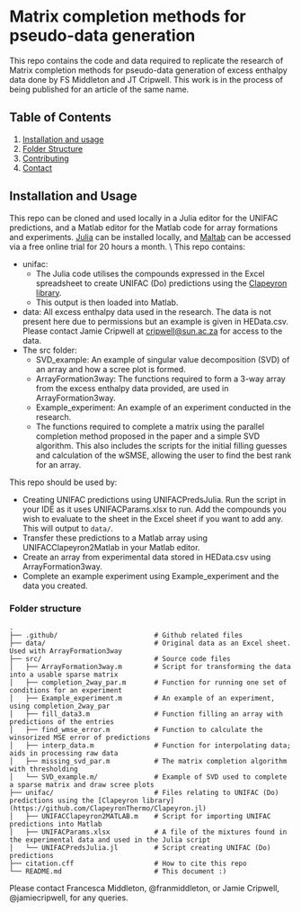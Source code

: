 # Matrix completion methods for pseudo-data generation 

This repo contains the code and data required to replicate the research of Matrix completion methods for pseudo-data generation of excess enthalpy data done by FS Middleton and JT Cripwell.
This work is in the process of being published for an article of the same name. 

## Table of Contents
1. [Installation and usage](#installation-and-usage)
3. [Folder Structure](#folder-structure)
4. [Contributing](#contributing)
5. [Contact](#contact)

## Installation and Usage

This repo can be cloned and used locally in a Julia editor for the UNIFAC predictions, and a 
Matlab editor for the Matlab code for array formations and experiments. [Julia](https://julialang.org/downloads/) can be installed locally, and [Maltab](https://matlab.mathworks.com/) can be accessed via a free online trial for 20 hours a month.
\\
This repo contains: 
* unifac:
    * The Julia code utilises the compounds expressed in the Excel spreadsheet to create UNIFAC (Do) predictions using the [Clapeyron library](https://github.com/ClapeyronThermo/Clapeyron.jl). 
    * This output is then loaded into Matlab. 
* data: All excess enthalpy data used in the research. The data is not present here due to permissions but an example is given in HEData.csv. Please contact Jamie Cripwell at cripwell@sun.ac.za for access to the data. 
* The src folder:
    * SVD_example: An example of singular value decomposition (SVD) of an array and how a scree plot is formed. 
    * ArrayFormation3way: The functions required to form a 3-way array from the excess enthalpy data provided, are used in ArrayFormation3way. 
    * Example_experiment: An example of an experiment conducted in the research.
    * The functions required to complete a matrix using the parallel completion method proposed in the paper and a simple SVD algorithm. This also includes the scripts for the initial filling guesses and calculation of the wSMSE, allowing the user to find the best rank for an array.

This repo should be used by:
* Creating UNIFAC predictions using UNIFACPredsJulia. Run the script in your IDE as it uses UNIFACParams.xlsx to run. Add the compounds you wish to evaluate to the sheet in the Excel sheet if you want to add any. This will output to `data/`.
* Transfer these predictions to a Matlab array using UNIFACClapeyron2Matlab in your Matlab editor.
* Create an array from experimental data stored in HEData.csv using ArrayFormation3way.
* Complete an example experiment using Example_experiment and the data you created. 

### Folder structure 

    . 
    ├── .github/                        # Github related files
    ├── data/                           # Original data as an Excel sheet. Used with ArrayFormation3way 
    ├── src/                            # Source code files
    │   ├── ArrayFormation3way.m        # Script for transforming the data into a usable sparse matrix
    │   ├── completion_2way_par.m       # Function for running one set of conditions for an experiment
    │   ├── Example_experiment.m        # An example of an experiment, using completion_2way_par
    │   ├── fill_data3.m                # Function filling an array with predictions of the entries
    │   ├── find_wmse_error.m           # Function to calculate the winsorized MSE error of predictions 
    │   ├── interp_data.m               # Function for interpolating data; aids in processing raw data 
    │   ├── missing_svd_par.m           # The matrix completion algorithm with thresholding
    │   └── SVD_example.m/              # Example of SVD used to complete a sparse matrix and draw scree plots
    ├── unifac/                         # Files relating to UNIFAC (Do) predictions using the [Clapeyron library](https://github.com/ClapeyronThermo/Clapeyron.jl)
    │   ├── UNIFACClapeyron2MATLAB.m    # Script for importing UNIFAC predictions into Matlab 
    │   ├── UNIFACParams.xlsx           # A file of the mixtures found in the experimental data and used in the Julia script
    │   └── UNIFACPredsJulia.jl         # Script creating UNIFAC (Do) predictions
    ├── citation.cff                    # How to cite this repo
    └── README.md                       # This document :) 



Please contact Francesca Middleton, @franmiddleton, or Jamie Cripwell, @jamiecripwell, for any queries.
